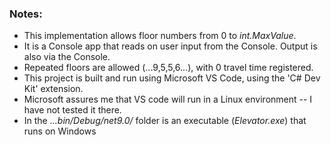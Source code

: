 ### Notes:
- This implementation allows floor numbers from 0 to *int.MaxValue*.
- It is a Console app that reads on user input from the Console.  Output is also via the Console.
- Repeated floors are allowed (...9,5,5,6...), with 0 travel time registered.
- This project is built and run using Microsoft VS Code, using the 'C# Dev Kit' extension.
- Microsoft assures me that VS code will run in a Linux environment -- I have not tested it there.
- In the *...bin/Debug/net9.0/* folder is an executable (*Elevator.exe*) that runs on Windows
